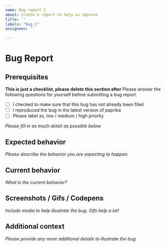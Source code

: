 ```yaml
---
name: Bug report 🐛
about: Create a report to help us improve
title: ''
labels: "Bug 🐛"
assignees: ''

---
```

# Bug Report
## Prerequisites
**This is just a checklist, please delete this section after**
Please answer the following questions for yourself before submitting a bug report.
- [ ] I checked to make sure that this bug has not already been filed
- [ ] I reproduced the bug in the latest version of paprika
- [ ] Please label as, low / medium / high priority

*Please fill in as much detail as possible below*

## Expected behavior
*Please describe the behavior you are expecting to happen.*

## Current behavior
*What is the current behavior?*

## Screenshots / Gifs / Codepens
*Include media to help illustrate the bug. Gifs help a lot!*

## Additional context
*Please provide any more additional details to illustrate the bug*
